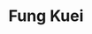 ---
layout: info
type: Standard
title: Fung Kuei
section: duty free
logo: placeholder
ratings:
phone: "29298"
email:
address:
description: In town near the Anchor Inn
---